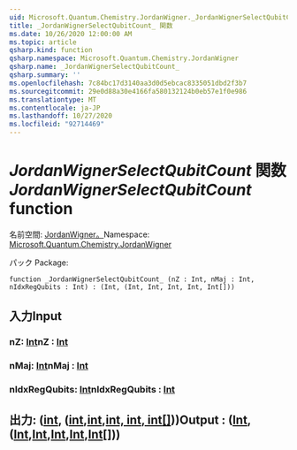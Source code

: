 ```yaml
---
uid: Microsoft.Quantum.Chemistry.JordanWigner._JordanWignerSelectQubitCount_
title: _JordanWignerSelectQubitCount_ 関数
ms.date: 10/26/2020 12:00:00 AM
ms.topic: article
qsharp.kind: function
qsharp.namespace: Microsoft.Quantum.Chemistry.JordanWigner
qsharp.name: _JordanWignerSelectQubitCount_
qsharp.summary: ''
ms.openlocfilehash: 7c84bc17d3140aa3d0d5ebcac8335051dbd2f3b7
ms.sourcegitcommit: 29e0d88a30e4166fa580132124b0eb57e1f0e986
ms.translationtype: MT
ms.contentlocale: ja-JP
ms.lasthandoff: 10/27/2020
ms.locfileid: "92714469"
---
```

# <a name="_jordanwignerselectqubitcount_-function"></a><span data-ttu-id="ca8f2-102">_JordanWignerSelectQubitCount_ 関数</span><span class="sxs-lookup"><span data-stu-id="ca8f2-102">_JordanWignerSelectQubitCount_ function</span></span>

<span data-ttu-id="ca8f2-103">名前空間: [JordanWigner。](xref:Microsoft.Quantum.Chemistry.JordanWigner)</span><span class="sxs-lookup"><span data-stu-id="ca8f2-103">Namespace: [Microsoft.Quantum.Chemistry.JordanWigner](xref:Microsoft.Quantum.Chemistry.JordanWigner)</span></span>

<span data-ttu-id="ca8f2-104">パック [](https://nuget.org/packages/)</span><span class="sxs-lookup"><span data-stu-id="ca8f2-104">Package: [](https://nuget.org/packages/)</span></span>




```qsharp
function _JordanWignerSelectQubitCount_ (nZ : Int, nMaj : Int, nIdxRegQubits : Int) : (Int, (Int, Int, Int, Int, Int[]))
```


## <a name="input"></a><span data-ttu-id="ca8f2-105">入力</span><span class="sxs-lookup"><span data-stu-id="ca8f2-105">Input</span></span>

### <a name="nz--int"></a><span data-ttu-id="ca8f2-106">nZ: [Int](xref:microsoft.quantum.lang-ref.int)</span><span class="sxs-lookup"><span data-stu-id="ca8f2-106">nZ : [Int](xref:microsoft.quantum.lang-ref.int)</span></span>




### <a name="nmaj--int"></a><span data-ttu-id="ca8f2-107">nMaj: [Int](xref:microsoft.quantum.lang-ref.int)</span><span class="sxs-lookup"><span data-stu-id="ca8f2-107">nMaj : [Int](xref:microsoft.quantum.lang-ref.int)</span></span>




### <a name="nidxregqubits--int"></a><span data-ttu-id="ca8f2-108">nIdxRegQubits: [Int](xref:microsoft.quantum.lang-ref.int)</span><span class="sxs-lookup"><span data-stu-id="ca8f2-108">nIdxRegQubits : [Int](xref:microsoft.quantum.lang-ref.int)</span></span>





## <a name="output--intintintintintint"></a><span data-ttu-id="ca8f2-109">出力: ([int](xref:microsoft.quantum.lang-ref.int), ([int](xref:microsoft.quantum.lang-ref.int),[int](xref:microsoft.quantum.lang-ref.int),[int, int](xref:microsoft.quantum.lang-ref.int)[, int](xref:microsoft.quantum.lang-ref.int)[[]](xref:microsoft.quantum.lang-ref.int)))</span><span class="sxs-lookup"><span data-stu-id="ca8f2-109">Output : ([Int](xref:microsoft.quantum.lang-ref.int),([Int](xref:microsoft.quantum.lang-ref.int),[Int](xref:microsoft.quantum.lang-ref.int),[Int](xref:microsoft.quantum.lang-ref.int),[Int](xref:microsoft.quantum.lang-ref.int),[Int](xref:microsoft.quantum.lang-ref.int)[]))</span></span>

